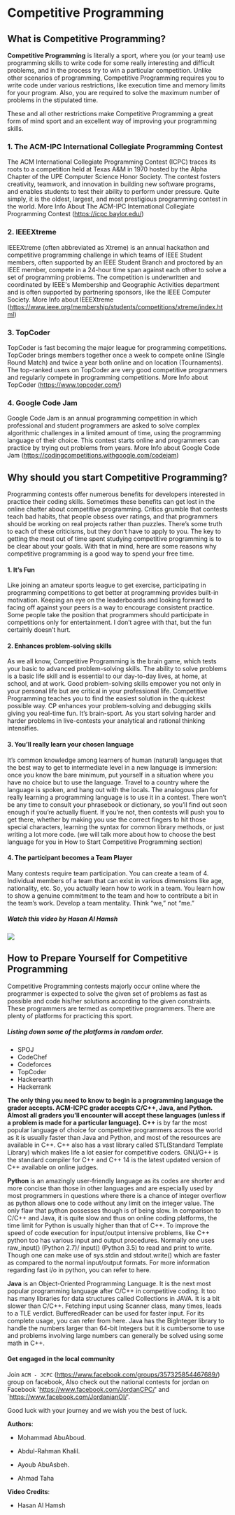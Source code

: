 # Competitive Programming

## What is Competitive Programming?

**Competitive Programming** is literally a sport, where you (or your team) use programming skills to write code for some really interesting and difficult problems, and in the process try to win a particular competition.
Unlike other scenarios of programming, Competitive Programming requires you to write code under various restrictions, like execution time and memory limits for your program. Also, you are required to solve the maximum number of problems in the stipulated time.

These and all other restrictions make Competitive Programming a great form of mind sport and an excellent way of improving your programming skills.

### 1. The ACM-IPC International Collegiate Programming Contest

The ACM International Collegiate Programming Contest (ICPC) traces its roots to a competition held at Texas A&M in 1970 hosted by the Alpha Chapter of the UPE Computer Science Honor Society. The contest fosters creativity, teamwork, and innovation in building new software programs, and enables students to test their ability to perform under pressure. Quite simply, it is the oldest, largest, and most prestigious programming contest in the world.
More Info About The ACM-IPC International Collegiate Programming Contest (https://icpc.baylor.edu/)

### 2. IEEEXtreme

IEEEXtreme (often abbreviated as Xtreme) is an annual hackathon and competitive programming challenge in which teams of IEEE Student members, often supported by an IEEE Student Branch and proctored by an IEEE member, compete in a 24-hour time span against each other to solve a set of programming problems. The competition is underwritten and coordinated by IEEE's Membership and Geographic Activities department and is often supported by partnering sponsors, like the IEEE Computer Society.
More Info about IEEEXtreme (https://www.ieee.org/membership/students/competitions/xtreme/index.html)

### 3. TopCoder

TopCoder is fast becoming the major league for programming competitions. TopCoder brings members together once a week to compete online (Single Round Match) and twice a year both online and on location (Tournaments).
The top-ranked users on TopCoder are very good competitive programmers and regularly compete in programming competitions.
More Info about TopCoder (https://www.topcoder.com/)

### 4. Google Code Jam

Google Code Jam is an annual programming competition in which professional and student programmers are asked to solve complex algorithmic challenges in a limited amount of time, using the programming language of their choice. This contest starts online and programmers can practice by trying out problems from years.
More Info about Google Code Jam (https://codingcompetitions.withgoogle.com/codejam)

## Why should you start Competitive Programming?

Programming contests offer numerous benefits for developers interested in practice their coding skills. Sometimes these benefits can get lost in the online chatter about competitive programming. Critics grumble that contests teach bad habits, that people obsess over ratings, and that programmers should be working on real projects rather than puzzles. There’s some truth to each of these criticisms, but they don’t have to apply to you. The key to getting the most out of time spent studying competitive programming is to be clear about your goals. With that in mind, here are some reasons why competitive programming is a good way to spend your free time.

#### 1. It’s Fun

Like joining an amateur sports league to get exercise, participating in programming competitions to get better at programming provides built-in motivation. Keeping an eye on the leaderboards and looking forward to facing off against your peers is a way to encourage consistent practice. Some people take the position that programmers should participate in competitions only for entertainment. I don’t agree with that, but the fun certainly doesn’t hurt.

#### 2. Enhances problem-solving skills

As we all know, Competitive Programming is the brain game, which tests your basic to advanced problem-solving skills. The ability to solve problems is a basic life skill and is essential to our day-to-day lives, at home, at school, and at work. Good problem-solving skills empower you not only in your personal life but are critical in your professional life. Competitive Programming teaches you to find the easiest solution in the quickest possible way. CP enhances your problem-solving and debugging skills giving you real-time fun. It’s brain-sport. As you start solving harder and harder problems in live-contests your analytical and rational thinking intensifies.

#### 3. You’ll really learn your chosen language

It’s common knowledge among learners of human (natural) languages that the best way to get to intermediate level in a new language is immersion: once you know the bare minimum, put yourself in a situation where you have no choice but to use the language. Travel to a country where the language is spoken, and hang out with the locals. The analogous plan for really learning a programming language is to use it in a contest. There won’t be any time to consult your phrasebook or dictionary, so you’ll find out soon enough if you’re actually fluent. If you’re not, then contests will push you to get there, whether by making you use the correct fingers to hit those special characters, learning the syntax for common library methods, or just writing a lot more code.
(we will talk more about how to choose the best language for you in How to Start Competitive Programming section)

#### 4. The participant becomes a Team Player

Many contests require team participation. You can create a team of 4. Individual members of a team that can exist in various dimensions like age, nationality, etc. So, you actually learn how to work in a team. You learn how to show a genuine commitment to the team and how to contribute a bit in the team’s work. Develop a team mentality. Think “we,” not “me.”

##### Watch this video by Hasan Al Hamsh

[![](https://img.youtube.com/vi/JSmoa1iWWpk/0.jpg)](https://www.youtube.com/watch?v=JSmoa1iWWpk)

## How to Prepare Yourself for Competitive Programming

Competitive Programming contests majorly occur online where the programmer is expected to solve the given set of problems as fast as possible and code his/her solutions according to the given constraints. These programmers are termed as competitive programmers.
There are plenty of platforms for practicing this sport.

##### Listing down some of the platforms in random order.

- SPOJ
- CodeChef
- Codeforces
- TopCoder
- Hackerearth
- Hackerrank

**The only thing you need to know to begin is a programming language the grader accepts. ACM-ICPC grader accepts C/C++, Java, and Python. Almost all graders you’ll encounter will accept these languages (unless if a problem is made for a particular language).**
**C++** is by far the most popular language of choice for competitive programmers across the world as it is usually faster than Java and Python, and most of the resources are available in C++. C++ also has a vast library called STL(Standard Template Library) which makes life a lot easier for competitive coders. GNU/G++ is the standard compiler for C++ and C++ 14 is the latest updated version of C++ available on online judges.

**Python** is an amazingly user-friendly language as its codes are shorter and more concise than those in other languages and are especially used by most programmers in questions where there is a chance of integer overflow as python allows one to code without any limit on the integer value. The only flaw that python possesses though is of being slow. In comparison to C/C++ and Java, it is quite slow and thus on online coding platforms, the time limit for Python is usually higher than that of C++. To improve the speed of code execution for input/output intensive problems, like C++ python too has various input and output procedures. Normally one uses raw_input() (Python 2.7)/ input() (Python 3.5) to read and print to write. Though one can make use of sys.stdin and stdout.write() which are faster as compared to the normal input/output formats. For more information regarding fast i/o in python, you can refer to here.

**Java** is an Object-Oriented Programming Language. It is the next most popular programming language after C/C++ in competitive coding. It too has many libraries for data structures called Collections in JAVA. It is a bit slower than C/C++. Fetching input using Scanner class, many times, leads to a TLE verdict. BufferedReader can be used for faster input. For its complete usage, you can refer from here. Java has the BigInteger library to handle the numbers larger than 64-bit Integers but it is cumbersome to use and problems involving large numbers can generally be solved using some math in C++.

#### Get engaged in the local community

Join `ACM - JCPC` (https://www.facebook.com/groups/357325854467689/) group on facebook,
Also check out the national contests for jordan on Facebook 'https://www.facebook.com/JordanCPC/' and `https://www.facebook.com/JordanianOI/'.

Good luck with your journey and we wish you the best of luck.

**Authors**:

- Mohammad AbuAboud.

- Abdul-Rahman Khalil.

- Ayoub AbuAsbeh.

- Ahmad Taha

**Video Credits**:

- Hasan Al Hamsh
